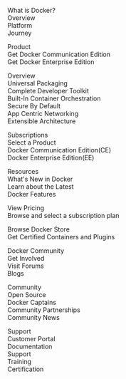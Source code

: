 What is Docker?  
Overview  
Platform  
Journey  

Product  
Get Docker Communication Edition  
Get Docker Enterprise Edition  

Overview  
Universal Packaging  
Complete Developer Toolkit  
Built-In Container Orchestration  
Secure By Default  
App Centric Networking  
Extensible Architecture  

Subscriptions  
Select a Product  
Docker Communication Edition(CE)  
Docker Enterprise Edition(EE)  


Resources  
What's New in Docker  
Learn about the Latest  
Docker Features

View Pricing  
Browse and select a subscription plan  

Browse Docker Store  
Get Certified Containers and Plugins

Docker Community  
Get Involved  
Visit Forums  
Blogs  

Community  
Open Source  
Docker Captains  
Community Partnerships  
Community News  

Support  
Customer Portal  
Documentation  
Support  
Training  
Certification  
